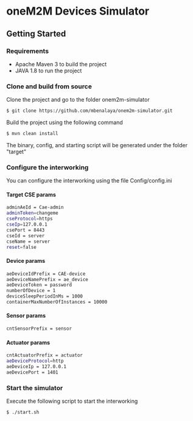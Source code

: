# oneM2M Devices Simulator

## Getting Started

### Requirements
* Apache Maven 3 to build the project
* JAVA 1.8 to run the project 


### Clone and build from source
Clone the project and go to the folder onem2m-simulator
```sh
$ git clone https://github.com/mbenalaya/onem2m-simulator.git
```
Build the project using the following command
```sh
$ mvn clean install
```
The binary, config, and starting script will be generated under the folder "target"

### Configure the interworking
You can configure the interworking using the file Config/config.ini

#### Target CSE params
```sh
adminAeId = Cae-admin
adminToken=changeme
cseProtocol=https
cseIp=127.0.0.1
csePort = 8443
cseId = server
cseName = server
reset=false
```

#### Device params
```sh
aeDeviceIdPrefix = CAE-device
aeDeviceNamePrefix = ae_device
aeDeviceToken = password
numberOfDevice = 1
deviceSleepPeriodInMs = 1000
containerMaxNumberOfInstances = 10000
```

#### Sensor params
```sh
cntSensorPrefix = sensor
```

#### Actuator params
```sh
cntActuatorPrefix = actuator
aeDeviceProtocol=http
aeDeviceIp = 127.0.0.1
aeDevicePort = 1401
```

### Start the simulator
Execute the following script to start the interworking
```sh
$ ./start.sh
```
